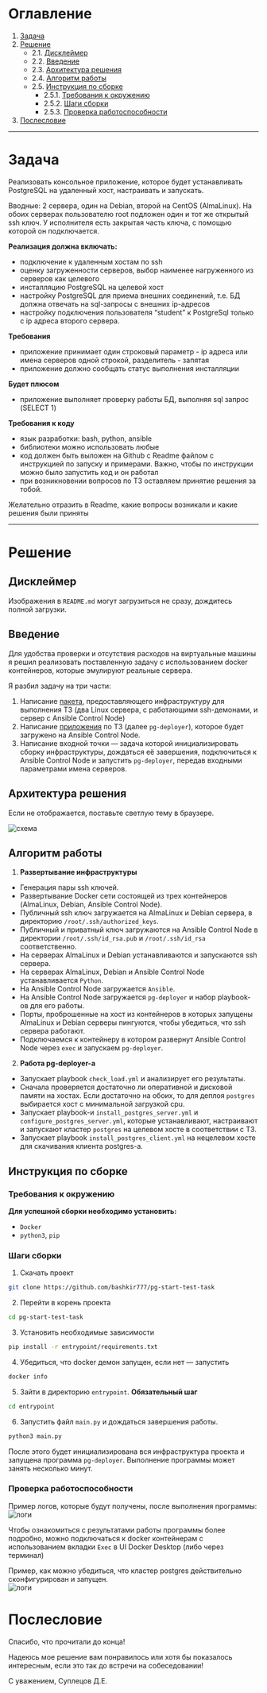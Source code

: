 # Оглавление

1. [Задача](#задача)  
2. [Решение](#решение)  
   - 2.1. [Дисклеймер](#дисклеймер)   
   - 2.2. [Введение](#введение)
   - 2.3. [Архитектура решения](#архитектура-решения)
   - 2.4. [Алгоритм работы](#алгоритм-работы)
   - 2.5. [Инструкция по сборке](#инструкция-по-сборке)  
     - 2.5.1. [Требования к окружению](#требования-к-окружению)  
     - 2.5.2. [Шаги сборки](#шаги-сборки)  
     - 2.5.3. [Проверка работоспособности](#проверка-работоспособности) 
3. [Послесловие](#послесловие)
---

# Задача

Реализовать консольное приложение, которое будет устанавливать PostgreSQL на удаленный хост, настраивать и запускать.

Вводные: 2 сервера, один на Debian, второй на CentOS (AlmaLinux). На обоих серверах пользователю root подложен один и
тот же открытый ssh ключ. У исполнителя есть закрытая часть ключа, с помощью которой он подключается.


**Реализация должна включать:**

- подключение к удаленным хостам по ssh
- оценку загруженности серверов, выбор наименее нагруженного из серверов как целевого
- инсталляцию PostgreSQL на целевой хост
- настройку PostgreSQL для приема внешних соединений, т.е. БД должна отвечать на sql-запросы с внешних ip-адресов
- настройку подключения пользователя “student” к PostgreSql только с ip адреса второго сервера.

**Требования**

- приложение принимает один строковый параметр - ip адреса или имена серверов одной строкой, разделитель - запятая
- приложение должно сообщать статус выполнения инсталляции

**Будет плюсом**

- приложение выполняет проверку работы БД, выполняя sql запрос (SELECT 1)

**Требования к коду**

- язык разработки: bash, python, ansible
- библиотеки можно использовать любые
- код должен быть выложен на Github с Readme файлом с инструкцией по запуску и примерами. Важно, чтобы по инструкции
  можно было запустить код и он работал
- при возникновении вопросов по ТЗ оставляем принятие решения за тобой.

Желательно отразить в Readme, какие вопросы возникали и какие решения были приняты

---

# Решение

## Дисклеймер

Изображения в `README.md` могут загрузиться не сразу, дождитесь полной загрузки.

## Введение

Для удобства проверки и отсутствия расходов на виртуальные машины я решил реализовать поставленную задачу с
использованием docker контейнеров, которые эмулируют реальные сервера.

Я разбил задачу на три части:

1. Написание [пакета](entrypoint/infra_entrypoint/README.md), предоставляющего инфраструктуру для выполнения ТЗ (два
   Linux сервера, с работающими ssh-демонами, и сервер с Ansible Control Node)
2. Написание [приложения](pg-deployer/README.md) по ТЗ (далее `pg-deployer`), которое будет загружено на Ansible Control
   Node.
3. Написание входной точки — задача которой инициализировать сборку инфраструктуры, дождаться её завершения,
   подключиться к Ansible Control Node и запустить `pg-deployer`, передав входными параметрами имена серверов.

## Архитектура решения

Если не отображается, поставьте светлую тему в браузере.

![схема](img/schema.png)

## Алгоритм работы

1. **Развертывание инфраструктуры**
- Генерация пары ssh ключей.
- Развертывание Docker сети состоящей из трех контейнеров (AlmaLinux, Debian, Ansible Control Node).
- Публичный ssh ключ загружается на AlmaLinux и Debian сервера, в директорию `/root/.ssh/authorized_keys`.
- Публичный и приватный ключ загружаются на Ansible Control Node в директории `/root/.ssh/id_rsa.pub` и `/root/.ssh/id_rsa` соответственно.
- На серверах AlmaLinux и Debian устанавливаются и запускаются ssh сервера.
- На серверах AlmaLinux, Debian и Ansible Control Node устанавливается `Python`.
- На Ansible Control Node загружается `Ansible`.
- На Ansible Control Node загружается `pg-deployer` и набор playbook-ов для его работы.
- Порты, проброшенные на хост из контейнеров в которых запущены AlmaLinux и Debian серверы пингуются, чтобы убедиться, что ssh сервера работают.
- Подключаемся к контейнеру в котором развернут Ansible Control Node через `exec` и запускаем `pg-deployer`.

2. **Работа pg-deployer-а**
- Запускает playbook `check_load.yml` и анализирует его результаты.
- Сначала проверяется достаточно ли оперативной и дисковой памяти на хостах. Если достаточно на обоих, то для деплоя `postgres` выбирается хост с минимальной загрузкой cpu.
- Запускает playbook-и `install_postgres_server.yml` и `configure_postgres_server.yml`, которые устанавливают, настраивают и запускают кластер `postgres` на целевом хосте в соответствии с ТЗ.
- Запускает playbook `install_postgres_client.yml` на нецелевом хосте для скачивания клиента postgres-а.

## Инструкция по сборке

### Требования к окружению

**Для успешной сборки необходимо установить:**

- `Docker`
- `python3`, `pip`

### Шаги сборки

1. Скачать проект

```bash
git clone https://github.com/bashkir777/pg-start-test-task
```

2. Перейти в корень проекта

```bash
cd pg-start-test-task
```

3. Установить необходимые зависимости

```bash
pip install -r entrypoint/requirements.txt
```

4. Убедиться, что docker демон запущен, если нет — запустить

```bash
docker info
```

5. Зайти в директорию `entrypoint`. **Обязательный шаг**

```bash
cd entrypoint
```

6. Запустить файл `main.py` и дождаться завершения работы.

```bash
python3 main.py
```

После этого будет инициализирована вся инфраструктура проекта и запущена программа `pg-deployer`. Выполнение программы
может занять несколько минут.

### Проверка работоспособности

Пример логов, которые будут получены, после выполнения программы:  
![логи](img/logs-sample.png)

Чтобы ознакомиться с результатами работы программы более подробно, можно подключаться к docker контейнерам с
использованием вкладки `Exec` в UI Docker Desktop (либо через терминал)

Пример, как можно убедиться, что кластер postgres действительно сконфигурирован и запущен.  
![логи](img/docker-ui-1.png)

# Послесловие

Спасибо, что прочитали до конца!

Надеюсь мое решение вам понравилось или хотя бы показалось интересным, если это так до встречи на собеседовании!

С уважением, Суплецов Д.Е.